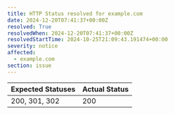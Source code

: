 ```yaml
---
title: HTTP Status resolved for example.com
date: 2024-12-20T07:41:37+00:00Z
resolved: True
resolvedWhen: 2024-12-20T07:41:37+00:00Z
resolvedStartTime: 2024-10-25T21:09:43.191474+00:00
severity: notice
affected:
  - example.com
section: issue
---
```


| Expected Statuses | Actual Status  |
|-------------------|----------------|
| 200, 301, 302 | 200 |
